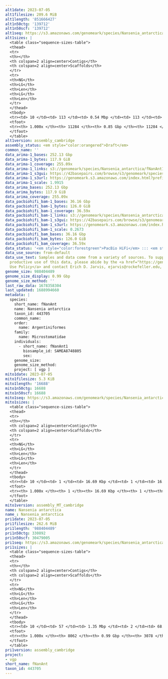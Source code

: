 ```yaml
---
alt1date: 2023-07-05
alt1filesize: 209.6 MiB
alt1length: '851666427'
alt1n50ctg: '139712'
alt1n50scf: '139712'
alt1seq: https://s3.amazonaws.com/genomeark/species/Nansenia_antarctica/fNanAnt1/assembly_cambridge/fNanAnt1.alt.asm.20230705.fasta.gz
alt1sizes: |
  <table class="sequence-sizes-table">
  <thead>
  <tr>
  <th></th>
  <th colspan=2 align=center>Contigs</th>
  <th colspan=2 align=center>Scaffolds</th>
  </tr>
  <tr>
  <th>NG</th>
  <th>LG</th>
  <th>Len</th>
  <th>LG</th>
  <th>Len</th>
  </tr>
  </thead>
  <tbody>
  <tr><td> 10 </td><td> 113 </td><td> 0.54 Mbp </td><td> 113 </td><td> 0.54 Mbp </td></tr><tr><td> 20 </td><td> 307 </td><td> 359.05 Kbp </td><td> 307 </td><td> 359.05 Kbp </td></tr><tr><td> 30 </td><td> 590 </td><td> 256.01 Kbp </td><td> 590 </td><td> 256.01 Kbp </td></tr><tr><td> 40 </td><td> 978 </td><td> 188.82 Kbp </td><td> 978 </td><td> 188.82 Kbp </td></tr><tr style="background-color:#cccccc;"><td> 50 </td><td> 1505 </td><td> 139.71 Kbp </td><td> 1505 </td><td> 139.71 Kbp </td></tr><tr><td> 60 </td><td> 2221 </td><td> 100.70 Kbp </td><td> 2221 </td><td> 100.70 Kbp </td></tr><tr><td> 70 </td><td> 3222 </td><td> 71.92 Kbp </td><td> 3222 </td><td> 71.92 Kbp </td></tr><tr><td> 80 </td><td> 4672 </td><td> 48.08 Kbp </td><td> 4672 </td><td> 48.08 Kbp </td></tr><tr><td> 90 </td><td> 6940 </td><td> 29.48 Kbp </td><td> 6940 </td><td> 29.48 Kbp </td></tr><tr><td> 100 </td><td> 11284 </td><td> 2.18 Kbp </td><td> 11284 </td><td> 2.18 Kbp </td></tr></tbody>
  <tfoot>
  <tr><th> 1.000x </th><th> 11284 </th><th> 0.85 Gbp </th><th> 11284 </th><th> 0.85 Gbp </th></tr>
  </tfoot>
  </table>
alt1version: assembly_cambridge
assembly_status: <em style="color:orangered">Draft</em>
common_name: ''
data_arima-1_bases: 252.13 Gbp
data_arima-1_bytes: 117.9 GiB
data_arima-1_coverage: 255.09x
data_arima-1_links: s3://genomeark/species/Nansenia_antarctica/fNanAnt1/genomic_data/arima/<br>
data_arima-1_s3gui: https://42basepairs.com/browse/s3/genomeark/species/Nansenia_antarctica/fNanAnt1/genomic_data/arima/
data_arima-1_s3url: https://genomeark.s3.amazonaws.com/index.html?prefix=species/Nansenia_antarctica/fNanAnt1/genomic_data/arima/
data_arima-1_scale: 1.9915
data_arima_bases: 252.13 Gbp
data_arima_bytes: 117.9 GiB
data_arima_coverage: 255.09x
data_pacbiohifi_bam-1_bases: 36.16 Gbp
data_pacbiohifi_bam-1_bytes: 126.0 GiB
data_pacbiohifi_bam-1_coverage: 36.59x
data_pacbiohifi_bam-1_links: s3://genomeark/species/Nansenia_antarctica/fNanAnt1/genomic_data/pacbio_hifi/<br>
data_pacbiohifi_bam-1_s3gui: https://42basepairs.com/browse/s3/genomeark/species/Nansenia_antarctica/fNanAnt1/genomic_data/pacbio_hifi/
data_pacbiohifi_bam-1_s3url: https://genomeark.s3.amazonaws.com/index.html?prefix=species/Nansenia_antarctica/fNanAnt1/genomic_data/pacbio_hifi/
data_pacbiohifi_bam-1_scale: 0.2673
data_pacbiohifi_bam_bases: 36.16 Gbp
data_pacbiohifi_bam_bytes: 126.0 GiB
data_pacbiohifi_bam_coverage: 36.59x
data_status: '<em style="color:forestgreen">PacBio HiFi</em> ::: <em style="color:forestgreen">Arima</em>'
data_use_source: from-default
data_use_text: Samples and data come from a variety of sources. To support fair and
  productive use of this data, please abide by the <a href="https://genome10k.soe.ucsc.edu/data-use-policies/">Data
  Use Policy</a> and contact Erich D. Jarvis, ejarvis@rockefeller.edu, with any questions.
genome_size: 988404489
genome_size_display: 0.99 Gbp
genome_size_method: ''
last_raw_data: 1678358304
last_updated: 1688994660
metadata: |
  species:
    short_name: fNanAnt
    name: Nansenia antarctica
    taxon_id: 443705
    common_name:
    order:
      name: Argentiniformes
    family:
      name: Microstomatidae
    individuals:
      - short_name: fNanAnt1
        biosample_id: SAMEA8748805
        sex:
    genome_size:
    genome_size_method:
    project: [ vgp ]
mito1date: 2023-07-05
mito1filesize: 5.3 KiB
mito1length: '16688'
mito1n50ctg: 16688
mito1n50scf: 16688
mito1seq: https://s3.amazonaws.com/genomeark/species/Nansenia_antarctica/fNanAnt1/assembly_MT_cambridge/fNanAnt1.MT.20230705.fasta.gz
mito1sizes: |
  <table class="sequence-sizes-table">
  <thead>
  <tr>
  <th></th>
  <th colspan=2 align=center>Contigs</th>
  <th colspan=2 align=center>Scaffolds</th>
  </tr>
  <tr>
  <th>NG</th>
  <th>LG</th>
  <th>Len</th>
  <th>LG</th>
  <th>Len</th>
  </tr>
  </thead>
  <tbody>
  <tr><td> 10 </td><td> 1 </td><td> 16.69 Kbp </td><td> 1 </td><td> 16.69 Kbp </td></tr><tr><td> 20 </td><td> 1 </td><td> 16.69 Kbp </td><td> 1 </td><td> 16.69 Kbp </td></tr><tr><td> 30 </td><td> 1 </td><td> 16.69 Kbp </td><td> 1 </td><td> 16.69 Kbp </td></tr><tr><td> 40 </td><td> 1 </td><td> 16.69 Kbp </td><td> 1 </td><td> 16.69 Kbp </td></tr><tr style="background-color:#cccccc;"><td> 50 </td><td> 1 </td><td style="background-color:#ff8888;"> 16.69 Kbp </td><td> 1 </td><td style="background-color:#ff8888;"> 16.69 Kbp </td></tr><tr><td> 60 </td><td> 1 </td><td> 16.69 Kbp </td><td> 1 </td><td> 16.69 Kbp </td></tr><tr><td> 70 </td><td> 1 </td><td> 16.69 Kbp </td><td> 1 </td><td> 16.69 Kbp </td></tr><tr><td> 80 </td><td> 1 </td><td> 16.69 Kbp </td><td> 1 </td><td> 16.69 Kbp </td></tr><tr><td> 90 </td><td> 1 </td><td> 16.69 Kbp </td><td> 1 </td><td> 16.69 Kbp </td></tr><tr><td> 100 </td><td> 1 </td><td> 16.69 Kbp </td><td> 1 </td><td> 16.69 Kbp </td></tr></tbody>
  <tfoot>
  <tr><th> 1.000x </th><th> 1 </th><th> 16.69 Kbp </th><th> 1 </th><th> 16.69 Kbp </th></tr>
  </tfoot>
  </table>
mito1version: assembly_MT_cambridge
name: Nansenia antarctica
name_: Nansenia_antarctica
pri1date: 2023-07-05
pri1filesize: 262.6 MiB
pri1length: '988404489'
pri1n50ctg: 330892
pri1n50scf: 30479005
pri1seq: https://s3.amazonaws.com/genomeark/species/Nansenia_antarctica/fNanAnt1/assembly_cambridge/fNanAnt1.pri.asm.20230705.fasta.gz
pri1sizes: |
  <table class="sequence-sizes-table">
  <thead>
  <tr>
  <th></th>
  <th colspan=2 align=center>Contigs</th>
  <th colspan=2 align=center>Scaffolds</th>
  </tr>
  <tr>
  <th>NG</th>
  <th>LG</th>
  <th>Len</th>
  <th>LG</th>
  <th>Len</th>
  </tr>
  </thead>
  <tbody>
  <tr><td> 10 </td><td> 57 </td><td> 1.35 Mbp </td><td> 2 </td><td> 68.79 Mbp </td></tr><tr><td> 20 </td><td> 146 </td><td> 0.90 Mbp </td><td> 3 </td><td> 65.17 Mbp </td></tr><tr><td> 30 </td><td> 282 </td><td> 0.61 Mbp </td><td> 5 </td><td> 63.07 Mbp </td></tr><tr><td> 40 </td><td> 468 </td><td> 467.65 Kbp </td><td> 6 </td><td> 51.71 Mbp </td></tr><tr style="background-color:#cccccc;"><td> 50 </td><td> 723 </td><td style="background-color:#ff8888;"> 330.89 Kbp </td><td> 9 </td><td style="background-color:#88ff88;"> 30.48 Mbp </td></tr><tr><td> 60 </td><td> 1089 </td><td> 226.25 Kbp </td><td> 12 </td><td> 26.56 Mbp </td></tr><tr><td> 70 </td><td> 1621 </td><td> 152.61 Kbp </td><td> 17 </td><td> 18.53 Mbp </td></tr><tr><td> 80 </td><td> 2437 </td><td> 94.42 Kbp </td><td> 30 </td><td> 2.61 Mbp </td></tr><tr><td> 90 </td><td> 3908 </td><td> 47.25 Kbp </td><td> 179 </td><td> 252.44 Kbp </td></tr><tr><td> 100 </td><td> 8062 </td><td> 1.00 Kbp </td><td> 3078 </td><td> 1.00 Kbp </td></tr></tbody>
  <tfoot>
  <tr><th> 1.000x </th><th> 8062 </th><th> 0.99 Gbp </th><th> 3078 </th><th> 0.99 Gbp </th></tr>
  </tfoot>
  </table>
pri1version: assembly_cambridge
project:
- vgp
short_name: fNanAnt
taxon_id: 443705
---
```

